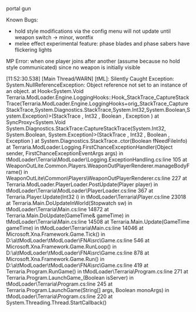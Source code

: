 ﻿portal gun 

Known Bugs:

- hold style modifications via the config menu will not update until weapon switch -> minor, wontfix
- melee effect experimental feature: phase blades and phase sabers have flickering lights

MP Error: when one player joins after another (assume because no hold style communicated) since no weapon is initially visible

[11:52:30.538] [Main Thread/WARN] [tML]: Silently Caught Exception: 
System.NullReferenceException: Object reference not set to an instance of an object.
   at Hook<System.Void Terraria.ModLoader.Engine.LoggingHooks::Hook_StackTrace_CaptureStackTrace(Terraria.ModLoader.Engine.LoggingHooks+orig_StackTrace_CaptureStackTrace,System.Diagnostics.StackTrace,System.Int32,System.Boolean,System.Exception)>(StackTrace , Int32 , Boolean , Exception )
   at SyncProxy<System.Void System.Diagnostics.StackTrace:CaptureStackTrace(System.Int32, System.Boolean, System.Exception)>(StackTrace , Int32 , Boolean , Exception )
   at System.Diagnostics.StackTrace..ctor(Boolean fNeedFileInfo)
   at Terraria.ModLoader.Logging.FirstChanceExceptionHandler(Object sender, FirstChanceExceptionEventArgs args) in tModLoader\Terraria\ModLoader\Logging.ExceptionHandling.cs:line 105
   at WeaponOutLite.Common.Players.WeaponOutPlayerRenderer.manageBodyFrame() in WeaponOutLite\Common\Players\WeaponOutPlayerRenderer.cs:line 227
   at Terraria.ModLoader.PlayerLoader.PostUpdate(Player player) in tModLoader\Terraria\ModLoader\PlayerLoader.cs:line 367
   at Terraria.Player.Update(Int32 i) in tModLoader\Terraria\Player.cs:line 23018
   at Terraria.Main.DoUpdateInWorld(Stopwatch sw) in tModLoader\Terraria\Main.cs:line 14872
   at Terraria.Main.DoUpdate(GameTime& gameTime) in tModLoader\Terraria\Main.cs:line 14508
   at Terraria.Main.Update(GameTime gameTime) in tModLoader\Terraria\Main.cs:line 14046
   at Microsoft.Xna.Framework.Game.Tick() in D:\a\tModLoader\tModLoader\FNA\src\Game.cs:line 546
   at Microsoft.Xna.Framework.Game.RunLoop() in D:\a\tModLoader\tModLoader\FNA\src\Game.cs:line 878
   at Microsoft.Xna.Framework.Game.Run() in D:\a\tModLoader\tModLoader\FNA\src\Game.cs:line 419
   at Terraria.Program.RunGame() in tModLoader\Terraria\Program.cs:line 271
   at Terraria.Program.LaunchGame_(Boolean isServer) in tModLoader\Terraria\Program.cs:line 245
   at Terraria.Program.LaunchGame(String[] args, Boolean monoArgs) in tModLoader\Terraria\Program.cs:line 220
   at System.Threading.Thread.StartCallback()
